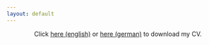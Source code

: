 ```yaml
---
layout: default
---
```


<center>
Click <a href="/assets/img/CV_Krause_2025_07_16.pdf">here (english)</a> or <a href="/assets/img/CV_Krause_2025_07_16_de.pdf">here (german)</a> to download my CV.
</center>